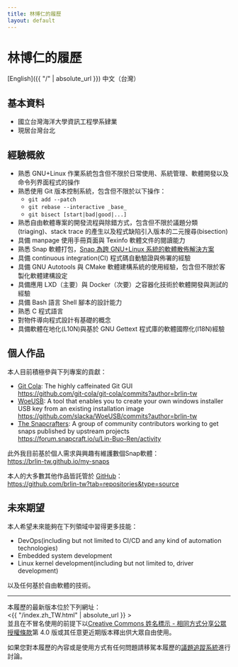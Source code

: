 ```yaml
---
title: 林博仁的履歷
layout: default
---
```

# 林博仁的履歷

[English]({{ "/" | absolute_url }}) 中文（台灣）

## 基本資料

* 國立台灣海洋大學資訊工程學系肄業
* 現居台灣台北

## 經驗概敘

* 熟悉 GNU+Linux 作業系統包含但不限於日常使用、系統管理、軟體開發以及命令列界面程式的操作
* 熟悉使用 Git 版本控制系統，包含但不限於以下操作：
    + `git add --patch`
    + `git rebase --interactive _base_`
    + `git bisect [start|bad|good|...]`
* 熟悉自由軟體專案的開發流程與除錯方式，包含但不限於議題分類(triaging)、stack trace 的產生以及程式缺陷引入版本的二元搜尋(bisection)
* 具備 manpage 使用手冊頁面與 Texinfo 軟體文件的閱讀能力
* 熟悉 Snap 軟體打包，[Snap 為跨 GNU+Linux 系統的軟體散佈解決方案](https://snapcraft.io)
* 具備 continuous integration(CI) 程式碼自動驗證與佈署的經驗
* 具備 GNU Autotools 與 CMake 軟體建構系統的使用經驗，包含但不限於客製化軟體建構設定
* 具備應用 LXD（主要）與 Docker（次要）之容器化技術於軟體開發與測試的經驗
* 具備 Bash 語言 Shell 腳本的設計能力
* 熟悉 C 程式語言
* 對物件導向程式設計有基礎的概念
* 具備軟體在地化(L10N)與基於 GNU Gettext 程式庫的軟體國際化(I18N)經驗

## 個人作品

本人目前積極參與下列專案的貢獻：

* [Git Cola](http://git-cola.github.io): The highly caffeinated Git GUI  
  <https://github.com/git-cola/git-cola/commits?author=brlin-tw>
* [WoeUSB](https://github.com/slacka/WoeUSB): A tool that enables you to create your own windows installer USB key from an existing installation image  
  <https://github.com/slacka/WoeUSB/commits?author=brlin-tw>
* [The Snapcrafters](https://forum.snapcraft.io/t/join-snapcrafters/1325): A group of community contributors working to get snaps published by upstream projects  
  <https://forum.snapcraft.io/u/Lin-Buo-Ren/activity>

此外我目前基於個人需求與興趣有維護數個Snap軟體：  
<https://brlin-tw.github.io/my-snaps>

本人的大多數其他作品皆託管於 [GitHub](http://github.com)：  
<https://github.com/brlin-tw?tab=repositories&type=source>

## 未來期望

本人希望未來能夠在下列領域中習得更多技能：

* DevOps(including but not limited to CI/CD and any kind of automation technologies)
* Embedded system development
* Linux kernel development(including but not limited to, driver development)

以及任何基於自由軟體的技術。

---

本履歷的最新版本位於下列網址：  
<{{ "/index.zh_TW.html" | absolute_url }} >  
並且在不冒名使用的前提下以[Creative Commons 姓名標示 - 相同方式分享公眾授權條款](https://creativecommons.org/licenses/by/4.0/)第 4.0 版或其任意更近期版本釋出供大眾自由使用。

如果您對本履歷的內容或是使用方式有任何問題請移駕本履歷的[議題追蹤系統](https://gitlab.com/brlin/resume/-/issues)進行討論。
